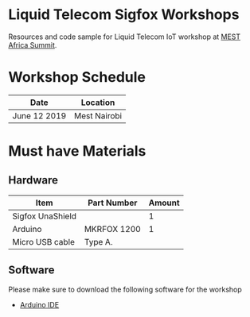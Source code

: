 # Liquid Telecom Sigfox Workshops

Resources and code sample for Liquid Telecom IoT workshop at [MEST Africa Summit](https://www.mestafricasummit.com/).


# Workshop Schedule
Date | Location 
---------------|------------
June 12 2019 | Mest Nairobi

# Must have Materials

## Hardware
Item  | Part Number | Amount 
------------ | -------------|------------
Sigfox UnaShield |  | 1 
Arduino | MKRFOX 1200 | 1 
Micro USB cable | Type A. |


## Software
Please make sure to download the following software for the workshop

- [Arduino IDE](https://www.arduino.cc/en/Main/Software)

